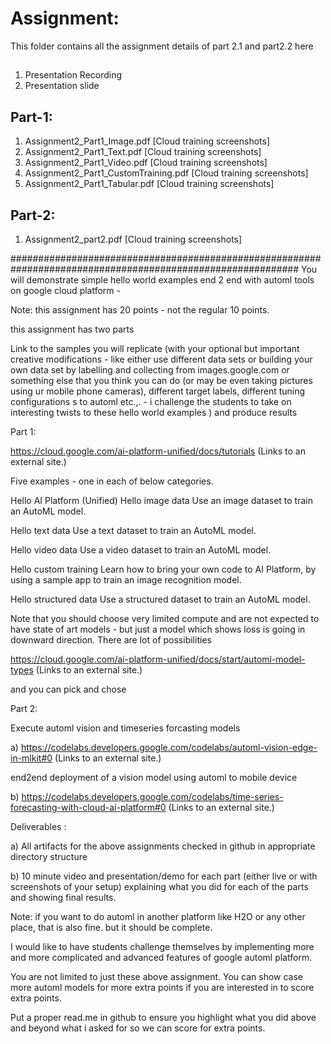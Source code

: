 
# Assignment:

This folder contains all the assignment details of part 2.1 and part2.2 here
##
1. Presentation Recording
2. Presentation slide 
## Part-1:
1. Assignment2_Part1_Image.pdf [Cloud training screenshots]
2. Assignment2_Part1_Text.pdf [Cloud training screenshots]
3. Assignment2_Part1_Video.pdf [Cloud training screenshots]
4. Assignment2_Part1_CustomTraining.pdf [Cloud training screenshots]
5. Assignment2_Part1_Tabular.pdf [Cloud training screenshots]

## Part-2:
1. Assignment2_part2.pdf [Cloud training screenshots]


############################################################################################################
You will demonstrate simple hello world examples end 2 end with automl tools on google cloud platform -

Note: this assignment has 20 points - not the regular 10 points.

 

this assignment has two parts

 

Link to the samples you will replicate (with your optional but important creative modifications - like either use different data sets or building your own data set by labelling and collecting from images.google.com or something else that you think you can do (or may be even taking pictures using ur mobile phone cameras), different target labels, different tuning configurations s to automl etc.,. - i challenge the students to take on interesting twists to these hello world examples  ) and produce results

 

Part 1:

 

https://cloud.google.com/ai-platform-unified/docs/tutorials (Links to an external site.)

 

Five examples - one in each of below categories. 

Hello AI Platform (Unified) 
Hello image data
Use an image dataset to train an AutoML model.

Hello text data
Use a text dataset to train an AutoML model.

Hello video data
Use a video dataset to train an AutoML model.

Hello custom training
Learn how to bring your own code to AI Platform, by using a sample app to train an image recognition model.

Hello structured data
Use a structured dataset to train an AutoML model.

Note that you should choose very limited compute and are not expected to have state of art models - but just a model which shows loss is going in downward direction.
There are lot of possibilities

https://cloud.google.com/ai-platform-unified/docs/start/automl-model-types (Links to an external site.)

 

and you can pick and chose

Part 2:

Execute automl vision and timeseries forcasting models

a) https://codelabs.developers.google.com/codelabs/automl-vision-edge-in-mlkit#0 (Links to an external site.)

 

end2end deployment of a vision model using automl to mobile device

b) https://codelabs.developers.google.com/codelabs/time-series-forecasting-with-cloud-ai-platform#0 (Links to an external site.)

 

Deliverables :

a) All artifacts for the above assignments checked in github in appropriate directory structure

 

b) 10 minute video and presentation/demo for each part (either live or with screenshots of your setup) explaining what you did for each of the parts and showing final results.

 

Note: if you want to do automl in another platform like H2O or any other place, that is also fine. but it should be complete. 

 

I would like to have students challenge themselves by implementing more and more complicated and advanced features of google automl platform.

 

You are not limited to just these above assignment. You can show case more automl models for more extra points if you are interested in to score extra points.

 

Put a proper read.me in github to ensure you highlight what you did above and beyond what i asked for so we can score for extra points.

 
